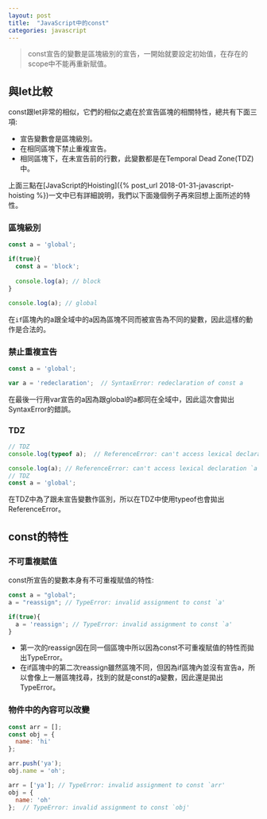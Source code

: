 ```yaml
---
layout: post
title:  "JavaScript中的const"
categories: javascript
---
```


> const宣告的變數是區塊級別的宣告，一開始就要設定初始值，在存在的scope中不能再重新賦值。

## 與let比較

const跟let非常的相似，它們的相似之處在於宣告區塊的相關特性，總共有下面三項:

* 宣告變數會是區塊級別。
* 在相同區塊下禁止重複宣告。
* 相同區塊下，在未宣告前的行數，此變數都是在Temporal Dead Zone(TDZ)中。

上面三點在[JavaScript的Hoisting]({% post_url 2018-01-31-javascript-hoisting %})一文中已有詳細說明，我們以下面幾個例子再來回想上面所述的特性。

### 區塊級別

```javascript
const a = 'global';

if(true){
  const a = 'block';
  
  console.log(a); // block
}

console.log(a); // global
```

在`if`區塊內的a跟全域中的a因為區塊不同而被宣告為不同的變數，因此這樣的動作是合法的。

### 禁止重複宣告

```javascript
const a = 'global';

var a = 'redeclaration';  // SyntaxError: redeclaration of const a
```

在最後一行用var宣告的a因為跟global的a都同在全域中，因此這次會拋出SyntaxError的錯誤。

### TDZ

```javascript
// TDZ
console.log(typeof a);  // ReferenceError: can't access lexical declaration `a' before initialization

console.log(a); // ReferenceError: can't access lexical declaration `a' before initialization
// TDZ
const a = 'global';
```

在TDZ中為了跟未宣告變數作區別，所以在TDZ中使用typeof也會拋出ReferenceError。

## const的特性

### 不可重複賦值

const所宣告的變數本身有不可重複賦值的特性:

```javascript
const a = "global";
a = "reassign"; // TypeError: invalid assignment to const `a'

if(true){
  a = 'reassign'; // TypeError: invalid assignment to const `a'
}
```

* 第一次的reassign因在同一個區塊中所以因為const不可重複賦值的特性而拋出TypeError。
* 在if區塊中的第二次reassign雖然區塊不同，但因為if區塊內並沒有宣告a，所以會像上一層區塊找尋，找到的就是const的a變數，因此還是拋出TypeError。

### 物件中的內容可以改變

```javascript
const arr = [];
const obj = {
  name: 'hi'
};

arr.push('ya');
obj.name = 'oh';

arr = ['ya']; // TypeError: invalid assignment to const `arr'
obj = {
  name: 'oh'
};  // TypeError: invalid assignment to const `obj'
```
